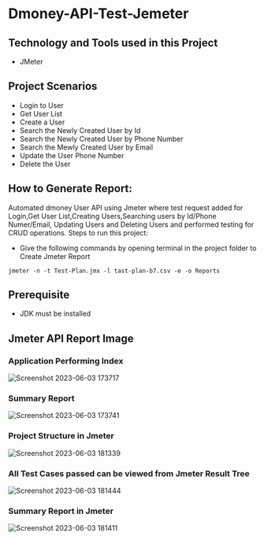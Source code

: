 # Dmoney-API-Test-Jemeter

## Technology and Tools used in this Project
- JMeter

## Project Scenarios
- Login to User
- Get User List
- Create a User
- Search the Newly Created User by Id
- Search the Newly Created User by Phone Number
- Search the Mewly Created User by Email
- Update the User Phone Number
- Delete the User


## How to Generate Report: 
 Automated dmoney User API using Jmeter where test request added for Login,Get User List,Creating Users,Searching users by Id/Phone Numer/Email, Updating Users and Deleting Users and performed testing for CRUD operations. 
 Steps to run this project:
 - Give the following commands by opening terminal in the project folder to Create Jmeter Report
 ```
jmeter -n -t Test-Plan.jmx -l tast-plan-b7.csv -e -o Reports
 ```
 
 ## Prerequisite
  - JDK must be installed
  
  ## Jmeter API Report Image
  
  ### Application Performing Index
  
 ![Screenshot 2023-06-03 173717](https://github.com/mahmudulkhan900/Dmoney-API-Test-Jemeter/assets/60164456/9a6323f6-9496-48ad-8e2f-3aa98bc5dbc7)
     
  ### Summary Report
  
 ![Screenshot 2023-06-03 173741](https://github.com/mahmudulkhan900/Dmoney-API-Test-Jemeter/assets/60164456/d36e0e85-10da-4760-8332-171aecf003a7)

        
  ### Project Structure in Jmeter
  
  ![Screenshot 2023-06-03 181339](https://github.com/mahmudulkhan900/Dmoney-API-Test-Jemeter/assets/60164456/56a9d230-7c29-4e9f-940f-e63f5d98ee9d)

        
  ### All Test Cases passed can be viewed from Jmeter Result Tree
  
  ![Screenshot 2023-06-03 181444](https://github.com/mahmudulkhan900/Dmoney-API-Test-Jemeter/assets/60164456/f043db08-5ef4-454c-b521-7ed06eb16fb5)

         
  ### Summary Report in Jmeter
  
  ![Screenshot 2023-06-03 181411](https://github.com/mahmudulkhan900/Dmoney-API-Test-Jemeter/assets/60164456/ebc59066-d89e-4271-9226-a11ed8ccc903)

   
